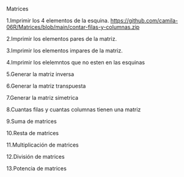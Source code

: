 Matrices

1.Imprimir los 4 elementos de la esquina. https://github.com/camila-06R/Matrices/blob/main/contar-filas-y-columnas.zip

2.Imprimir los elementos pares de la matriz.

3.Imprimir los elementos impares de la matriz.

4.Imprimir los elelemntos que no esten en las esquinas

5.Generar la matriz inversa

6.Generar la matriz transpuesta

7.Generar la matriz simetrica

8.Cuantas filas y cuantas columnas tienen una matriz

9.Suma de matrices

10.Resta de matrices

11.Multiplicación de matrices

12.División de matrices

13.Potencia de matrices
